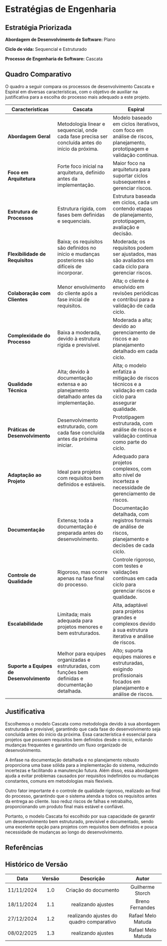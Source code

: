 # Estratégias de Engenharia

## Estratégia Priorizada

**Abordagem de Desenvolvimento de Software:** Plano

**Ciclo de vida:** Sequencial e Estruturado

**Processo de Engenharia de Software:** Cascata

## Quadro Comparativo  

O quadro a seguir compara os processos de desenvolvimento Cascata e Espiral em diversas características, com o objetivo de auxiliar na justificativa para a escolha do processo mais adequado a este projeto.  

| **Características**           | **Cascata**                                                                                         | **Espiral**                                                                                       |
|--------------------------------|-----------------------------------------------------------------------------------------------------|---------------------------------------------------------------------------------------------------|
| **Abordagem Geral**            | Metodologia linear e sequencial, onde cada fase precisa ser concluída antes do início da próxima. | Modelo baseado em ciclos iterativos, com foco em análise de riscos, planejamento, prototipagem e validação contínua. |
| **Foco em Arquitetura**        | Forte foco inicial na arquitetura, definido antes da implementação.                                | Maior foco na arquitetura para suportar ciclos subsequentes e gerenciar riscos.                  |
| **Estrutura de Processos**     | Estrutura rígida, com fases bem definidas e sequenciais.                                           | Estrutura baseada em ciclos, cada um contendo etapas de planejamento, prototipagem, avaliação e decisão. |
| **Flexibilidade de Requisitos**| Baixa; os requisitos são definidos no início e mudanças posteriores são difíceis de incorporar.    | Moderada; os requisitos podem ser ajustados, mas são avaliados em cada ciclo para gerenciar riscos. |
| **Colaboração com Clientes**   | Menor envolvimento do cliente após a fase inicial de requisitos.                                   | Alta; o cliente é envolvido em revisões periódicas e contribui para a validação de cada ciclo.    |
| **Complexidade do Processo**   | Baixa a moderada, devido à estrutura rígida e previsível.                                          | Moderada a alta; devido ao gerenciamento de riscos e ao planejamento detalhado em cada ciclo.    |
| **Qualidade Técnica**          | Alta; devido à documentação extensa e ao planejamento detalhado antes da implementação.           | Alta; o modelo enfatiza a mitigação de riscos técnicos e a validação em cada ciclo para assegurar qualidade. |
| **Práticas de Desenvolvimento**| Desenvolvimento estruturado, com cada fase concluída antes da próxima iniciar.                     | Prototipagem estruturada, com análise de riscos e validação contínua como parte do ciclo.         |
| **Adaptação ao Projeto**       | Ideal para projetos com requisitos bem definidos e estáveis.                                       | Adequado para projetos complexos, com alto nível de incerteza e necessidade de gerenciamento de riscos. |
| **Documentação**               | Extensa; toda a documentação é preparada antes do desenvolvimento.                                | Documentação detalhada, com registros formais de análise de riscos, planejamento e decisões de cada ciclo. |
| **Controle de Qualidade**      | Rigoroso, mas ocorre apenas na fase final do processo.                                            | Controle rigoroso, com testes e validações contínuas em cada ciclo para gerenciar riscos e qualidade. |
| **Escalabilidade**             | Limitada; mais adequada para projetos menores e bem estruturados.                                 | Alta, adaptável para projetos grandes e complexos devido à sua estrutura iterativa e análise de riscos. |
| **Suporte a Equipes de Desenvolvimento** | Melhor para equipes organizadas e estruturadas, com funções bem definidas e documentação detalhada. | Alto; suporta equipes maiores e estruturadas, exigindo profissionais focados em planejamento e análise de riscos. |

## Justificativa

Escolhemos o modelo Cascata como metodologia devido à sua abordagem estruturada e previsível, garantindo que cada fase do desenvolvimento seja concluída antes do início da próxima. Essa característica é essencial para projetos que possuem requisitos bem definidos desde o início, evitando mudanças frequentes e garantindo um fluxo organizado de desenvolvimento.

A ênfase na documentação detalhada e no planejamento robusto proporciona uma base sólida para a implementação do sistema, reduzindo incertezas e facilitando a manutenção futura. Além disso, essa abordagem ajuda a evitar problemas causados por requisitos indefinidos ou mudanças constantes, comuns em metodologias mais flexíveis.

Outro fator importante é o controle de qualidade rigoroso, realizado ao final do processo, garantindo que o sistema atenda a todos os requisitos antes da entrega ao cliente. Isso reduz riscos de falhas e retrabalho, proporcionando um produto final mais estável e confiável.

Portanto, o modelo Cascata foi escolhido por sua capacidade de garantir um desenvolvimento bem estruturado, previsível e documentado, sendo uma excelente opção para projetos com requisitos bem definidos e pouca necessidade de mudanças ao longo do desenvolvimento.


## Referências

[^1]:Modelo espiral: quando usar? Vantagens e desvantagens.
 Disponível em: 
<https://www.guru99.com/pt/what-is-spiral-model-when-to-use-advantages-disadvantages.html.>.
 Acesso em: 27 dez. 2024.

[^2]: FILIPE MORELLI DEVELOPER. Modelos de processo de software - Espiral. Disponível em: <https://www.youtube.com/watch?v=yhLKaeW4--Q>. Acesso em: 27 dez. 2024.


##  Histórico de Versão

| **Data** | **Versão** | **Descrição** | **Autor** |
| :--------: | :--------: | :--------:  | :--------: | 
|      11/11/2024      |      1.0      |      Criação do documento       |     Guilherme Storch     |
|      18/11/2024      |      1.1      |       realizando ajustes      |     Breno Fernandes     |
|      27/12/2024      |      1.2      |       realizando ajustes do quadro comparativo      |     Rafael Melo Matuda     |
|      08/02/2025      |      1.3      |       realizando ajustes      |     Rafael Melo Matuda     |